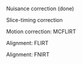 Nuisance correction (done)

Slice-timing correction

Motion correction: MCFLIRT

Alignment: FLIRT

Alignment: FNIRT
